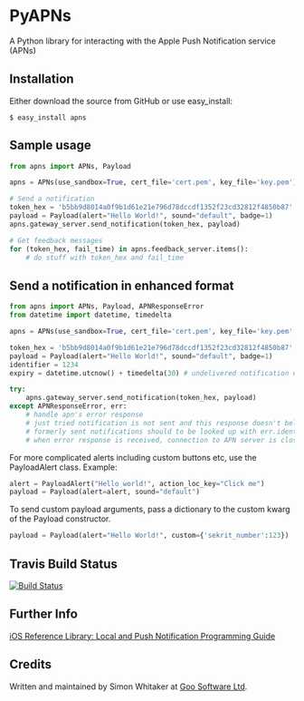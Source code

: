 # PyAPNs 

A Python library for interacting with the Apple Push Notification service 
(APNs)

## Installation

Either download the source from GitHub or use easy_install:

    $ easy_install apns

## Sample usage

```python
from apns import APNs, Payload

apns = APNs(use_sandbox=True, cert_file='cert.pem', key_file='key.pem')

# Send a notification
token_hex = 'b5bb9d8014a0f9b1d61e21e796d78dccdf1352f23cd32812f4850b87'
payload = Payload(alert="Hello World!", sound="default", badge=1)
apns.gateway_server.send_notification(token_hex, payload)

# Get feedback messages
for (token_hex, fail_time) in apns.feedback_server.items():
    # do stuff with token_hex and fail_time
```

## Send a notification in enhanced format
```python
from apns import APNs, Payload, APNResponseError
from datetime import datetime, timedelta

apns = APNs(use_sandbox=True, cert_file='cert.pem', key_file='key.pem', enhanced=True)

token_hex = 'b5bb9d8014a0f9b1d61e21e796d78dccdf1352f23cd32812f4850b87'
payload = Payload(alert="Hello World!", sound="default", badge=1)
identifier = 1234
expiry = datetime.utcnow() + timedelta(30) # undelivered notification expires after 30 seconds

try:
    apns.gateway_server.send_notification(token_hex, payload)
except APNResponseError, err:
    # handle apn's error response
    # just tried notification is not sent and this response doesn't belong to that notification.
    # formerly sent notifications should to be looked up with err.identifier to find one which caused this error.
    # when error response is received, connection to APN server is closed.
```

For more complicated alerts including custom buttons etc, use the PayloadAlert 
class. Example:

```python
alert = PayloadAlert("Hello world!", action_loc_key="Click me")
payload = Payload(alert=alert, sound="default")
```

To send custom payload arguments, pass a dictionary to the custom kwarg
of the Payload constructor.

```python
payload = Payload(alert="Hello World!", custom={'sekrit_number':123})
```

## Travis Build Status

[![Build Status](https://secure.travis-ci.org/simonwhitaker/PyAPNs.png?branch=master)](http://travis-ci.org/simonwhitaker/PyAPNs)

## Further Info

[iOS Reference Library: Local and Push Notification Programming Guide][a1]

## Credits

Written and maintained by Simon Whitaker at [Goo Software Ltd][goo].

[a1]:http://developer.apple.com/iphone/library/documentation/NetworkingInternet/Conceptual/RemoteNotificationsPG/Introduction/Introduction.html#//apple_ref/doc/uid/TP40008194-CH1-SW1
[goo]:http://www.goosoftware.co.uk/
